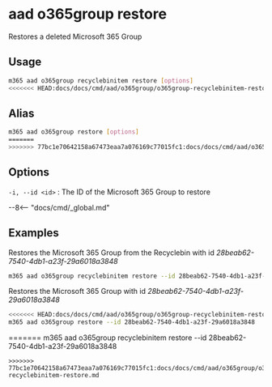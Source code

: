 # aad o365group restore

Restores a deleted Microsoft 365 Group

## Usage

```sh
m365 aad o365group recyclebinitem restore [options]
<<<<<<< HEAD:docs/docs/cmd/aad/o365group/o365group-recyclebinitem-restore.md
```

## Alias

```sh
m365 aad o365group restore [options]
=======
>>>>>>> 77bc1e70642158a67473eaa7a076169c77015fc1:docs/docs/cmd/aad/o365group/o365group-recyclebinitem-restore.md
```

## Options

`-i, --id <id>`
: The ID of the Microsoft 365 Group to restore

--8<-- "docs/cmd/_global.md"

## Examples

Restores the Microsoft 365 Group from the Recyclebin with id _28beab62-7540-4db1-a23f-29a6018a3848_

```sh
m365 aad o365group recyclebinitem restore --id 28beab62-7540-4db1-a23f-29a6018a3848
```

Restores the Microsoft 365 Group with id _28beab62-7540-4db1-a23f-29a6018a3848_

```sh
<<<<<<< HEAD:docs/docs/cmd/aad/o365group/o365group-recyclebinitem-restore.md
m365 aad o365group restore --id 28beab62-7540-4db1-a23f-29a6018a3848
```
=======
m365 aad o365group recyclebinitem restore --id 28beab62-7540-4db1-a23f-29a6018a3848
```
>>>>>>> 77bc1e70642158a67473eaa7a076169c77015fc1:docs/docs/cmd/aad/o365group/o365group-recyclebinitem-restore.md
